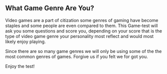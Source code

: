 ## What Game Genre Are You?

Video games are a part of citization some genres of gaming have become staples and some people are even compared to them. This Game-test will ask you some questions and score you, depending on your score that is the type of video game genre your personality most reflect and would most likely enjoy playing. 


Since there are so many game genres we will only be using some of the the most common genres of games. Forgive us if you felt we for got you.



Enjoy the test!